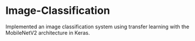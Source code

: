 # Image-Classification
 Implemented an image classification system using transfer learning with the MobileNetV2 architecture in Keras. 
